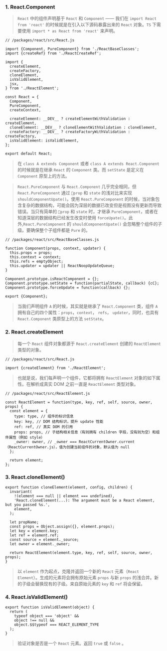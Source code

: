 ### 1. React.Component
  > `React` 中的组件声明基于 `React` 和 `Component` —— 我们在 `import React from 'react'` 的时候就是在引入以下源码暴露出来的 `React` 对象。`TS` 下需要使用 `import * as React from 'react'` 来声明。

  ```
  // /packages/react/src/React.js

  import {Component, PureComponent} from './ReactBaseClasses';
  import {createRef} from './ReactCreateRef';

  import {
    createElement,
    createFactory,
    cloneElement,
    isValidElement,
    jsx,
  } from './ReactElement';

  const React = {
    Component,
    PureComponent,
    createContext,

    createElement: __DEV__ ? createElementWithValidation : createElement,
    cloneElement: __DEV__ ? cloneElementWithValidation : cloneElement,
    createFactory: __DEV__ ? createFactoryWithValidation : createFactory,
    isValidElement: isValidElement,
  };

  export default React;
  ```
  > 在 `class A extends Component` 或者 `class A extends React.Component` 的时候就是在继承 `React` 的 `Component` 类。而 `setState` 是定义在 `Component` 原型上的方法。

  > `React.PureComponent` 与 `React.Component` 几乎完全相同，但 `React.PureComponent` 通过 `prop` 和 `state` 的浅对比来实现 `shouldComponentUpate()`。使用 `React.PureComponent` 的时候，当对象包含复杂的数据结构，可能会因为深层的数据已改变但是视图没有更新而导致错误。当只有简单的 `prop` 和 `state` 时，才继承 `PureComponent`，或者在知道深层的数据结构已经发生改变时使用 `forceUpate()`。此外,`React.PureComponent` 的 `shouldComponentUpate()` 会忽略整个组件的子级。要确保整个子组件都是 `Pure` 的。

  ```
  // /packages/react/src/ReactBaseClasses.js

  function Component(props, context, updater) {
    this.props = props;
    this.context = context;
    this.refs = emptyObject;
    this.updater = updater || ReactNoopUpdateQueue;
  }

  Component.prototype.isReactComponent = {};
  Component.prototype.setState = function(partialState, callback) {cC};
  Component.prototype.forceUpdate = function(callback) {};

  export {Component};
  ```
  > 当我们声明组件 `A` 的时候，其实就是继承了 `React.Component` 类，组件 `A` 拥有自己的四个属性：`props`，`context`， `refs`， `updater`，同时，也具有 `React.Component` 类原型上的方法 `setState`。

### 2. React.createElement
  > 每一个 `React` 组件对象都源于 `React.createElement` 创建的 `ReactElement` 类型的对象。

  ```
  // /packages/react/src/React.js

  import {createElement} from './ReactElement';
  ```

  > 也就是说，我们每声明一个组件，它都将拥有 `ReactElement` 对象的如下属性。在解析成真实 DOM 之前一直是 `ReactElement` 类型对象。

  ```
  // /packages/react/src/ReactElement.js

  const ReactElement = function(type, key, ref, self, source, owner, props) {
    const element = {
      type: type, // 组件的标识信息
      key: key, // DOM 结构标识，提升 update 性能
      ref: ref, // 真实 DOM 的引用
      props: props, // 子结构相关信息（有则拥有 children 字段，没有则为空）和组件属性（例如 style）
      _owner: owner, // _owner === ReactCurrentOwner.current（ReactCurrentOwner.js），值为创建当前组件的对象，默认值为 null
    };

    return element;
  };
  ```
### 3. React.cloneElement()
  ```
  export function cloneElement(element, config, children) {
    invariant(
      !(element === null || element === undefined),
      'React.cloneElement(...): The argument must be a React element, but you passed %s.',
      element,
    );

    let propName;
    const props = Object.assign({}, element.props);
    let key = element.key;
    let ref = element.ref;
    const source = element._source;
    let owner = element._owner;

    return ReactElement(element.type, key, ref, self, source, owner, props);
  }
  ```

  > 以 `element` 作为起点，克隆并返回一个新的 `React` 元素（`React Element`）。生成的元素将会拥有原始元素 `props` 与新 `props` 的浅合并。新的子级会替换现有的子级。来自原始元素的 `key` 和 `ref` 将会保留。

### 4. React.isValidElement()
  ```
  export function isValidElement(object) {
    return (
      typeof object === 'object' &&
      object !== null &&
      object.$$typeof === REACT_ELEMENT_TYPE
    );
  }
  ```

  > 验证对象是否是一个 `React` 元素。返回 `true` 或 `false` 。



